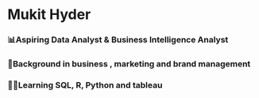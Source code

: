 # Mukit Hyder
### 📊Aspiring Data Analyst & Business Intelligence Analyst
### 💼Background in business , marketing and brand management
### 🧑‍💻Learning SQL, R, Python and tableau
